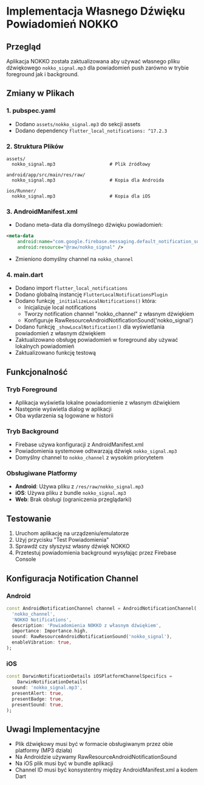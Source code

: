 # Implementacja Własnego Dźwięku Powiadomień NOKKO

## Przegląd
Aplikacja NOKKO została zaktualizowana aby używać własnego pliku dźwiękowego `nokko_signal.mp3` dla powiadomień push zarówno w trybie foreground jak i background.

## Zmiany w Plikach

### 1. pubspec.yaml
- Dodano `assets/nokko_signal.mp3` do sekcji assets
- Dodano dependency `flutter_local_notifications: ^17.2.3`

### 2. Struktura Plików
```
assets/
  nokko_signal.mp3                    # Plik źródłowy

android/app/src/main/res/raw/
  nokko_signal.mp3                    # Kopia dla Androida

ios/Runner/
  nokko_signal.mp3                    # Kopia dla iOS
```

### 3. AndroidManifest.xml
- Dodano meta-data dla domyślnego dźwięku powiadomień:
```xml
<meta-data
    android:name="com.google.firebase.messaging.default_notification_sound"
    android:resource="@raw/nokko_signal" />
```
- Zmieniono domyślny channel na `nokko_channel`

### 4. main.dart
- Dodano import `flutter_local_notifications`
- Dodano globalną instancję `FlutterLocalNotificationsPlugin`
- Dodano funkcję `_initializeLocalNotifications()` która:
  - Inicjalizuje local notifications
  - Tworzy notification channel "nokko_channel" z własnym dźwiękiem
  - Konfiguruje RawResourceAndroidNotificationSound('nokko_signal')
- Dodano funkcję `_showLocalNotification()` dla wyświetlania powiadomień z własnym dźwiękiem
- Zaktualizowano obsługę powiadomień w foreground aby używać lokalnych powiadomień
- Zaktualizowano funkcję testową

## Funkcjonalność

### Tryb Foreground
- Aplikacja wyświetla lokalne powiadomienie z własnym dźwiękiem
- Następnie wyświetla dialog w aplikacji
- Oba wydarzenia są logowane w historii

### Tryb Background
- Firebase używa konfiguracji z AndroidManifest.xml
- Powiadomienia systemowe odtwarzają dźwięk `nokko_signal.mp3`
- Domyślny channel to `nokko_channel` z wysokim priorytetem

### Obsługiwane Platformy
- **Android**: Używa pliku z `/res/raw/nokko_signal.mp3`
- **iOS**: Używa pliku z bundle `nokko_signal.mp3`
- **Web**: Brak obsługi (ograniczenia przeglądarki)

## Testowanie
1. Uruchom aplikację na urządzeniu/emulatorze
2. Użyj przycisku "Test Powiadomienia"
3. Sprawdź czy słyszysz własny dźwięk NOKKO
4. Przetestuj powiadomienia background wysyłając przez Firebase Console

## Konfiguracja Notification Channel

### Android
```dart
const AndroidNotificationChannel channel = AndroidNotificationChannel(
  'nokko_channel',
  'NOKKO Notifications',
  description: 'Powiadomienia NOKKO z własnym dźwiękiem',
  importance: Importance.high,
  sound: RawResourceAndroidNotificationSound('nokko_signal'),
  enableVibration: true,
);
```

### iOS
```dart
const DarwinNotificationDetails iOSPlatformChannelSpecifics =
    DarwinNotificationDetails(
  sound: 'nokko_signal.mp3',
  presentAlert: true,
  presentBadge: true,
  presentSound: true,
);
```

## Uwagi Implementacyjne
- Plik dźwiękowy musi być w formacie obsługiwanym przez obie platformy (MP3 działa)
- Na Androidzie używamy RawResourceAndroidNotificationSound
- Na iOS plik musi być w bundle aplikacji
- Channel ID musi być konsystentny między AndroidManifest.xml a kodem Dart
